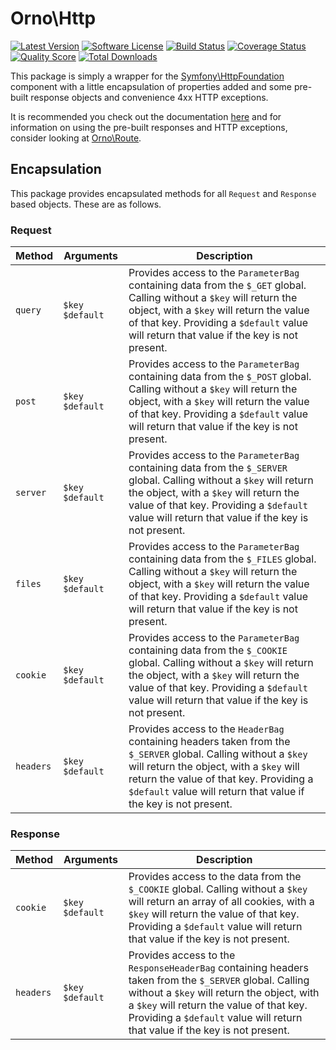 # Orno\Http

[![Latest Version](https://img.shields.io/github/release/orno/http.svg?style=flat)](https://github.com/orno/http/releases)
[![Software License](https://img.shields.io/badge/license-MIT-brightgreen.svg?style=flat)](LICENSE.md)
[![Build Status](https://img.shields.io/travis/orno/http/master.svg?style=flat)](https://travis-ci.org/orno/http)
[![Coverage Status](https://img.shields.io/scrutinizer/coverage/g/orno/http.svg?style=flat)](https://scrutinizer-ci.com/g/orno/http/code-structure)
[![Quality Score](https://img.shields.io/scrutinizer/g/orno/http.svg?style=flat)](https://scrutinizer-ci.com/g/orno/http)
[![Total Downloads](https://img.shields.io/packagist/dt/orno/http.svg?style=flat)](https://packagist.org/packages/orno/http)

This package is simply a wrapper for the [Symfony\HttpFoundation](http://symfony.com/doc/current/components/http_foundation/introduction.html) component with a little encapsulation of properties added and some pre-built response objects and convenience 4xx HTTP exceptions.

It is recommended you check out the documentation [here](http://symfony.com/doc/current/components/http_foundation/introduction.html) and for information on using the pre-built responses and HTTP exceptions, consider looking at [Orno\Route](https://github.com/orno/route).

## Encapsulation

This package provides encapsulated methods for all `Request` and `Response` based objects. These are as follows.

### Request

| Method    | Arguments         | Description                                                                                                                                                                                                                                                                 |
| --------- | ----------------- | --------------------------------------------------------------------------------------------------------------------------------------------------------------------------------------------------------------------------------------------------------------------------- |
| `query`   | `$key` `$default` | Provides access to the `ParameterBag` containing data from the `$_GET` global. Calling without a `$key` will return the object, with a `$key` will return the value of that key. Providing a `$default` value will return that value if the key is not present.             |
| `post`    | `$key` `$default` | Provides access to the `ParameterBag` containing data from the `$_POST` global. Calling without a `$key` will return the object, with a `$key` will return the value of that key. Providing a `$default` value will return that value if the key is not present.            |
| `server`  | `$key` `$default` | Provides access to the `ParameterBag` containing data from the `$_SERVER` global. Calling without a `$key` will return the object, with a `$key` will return the value of that key. Providing a `$default` value will return that value if the key is not present.          |
| `files`   | `$key` `$default` | Provides access to the `ParameterBag` containing data from the `$_FILES` global. Calling without a `$key` will return the object, with a `$key` will return the value of that key. Providing a `$default` value will return that value if the key is not present.           |
| `cookie`  | `$key` `$default` | Provides access to the `ParameterBag` containing data from the `$_COOKIE` global. Calling without a `$key` will return the object, with a `$key` will return the value of that key. Providing a `$default` value will return that value if the key is not present.          |
| `headers` | `$key` `$default` | Provides access to the `HeaderBag` containing headers taken from the `$_SERVER` global. Calling without a `$key` will return the object, with a `$key` will return the value of that key. Providing a `$default` value will return that value if the key is not present.    |

### Response

| Method    | Arguments         | Description                                                                                                                                                                                                                                                                      |
| --------- | ----------------- | -------------------------------------------------------------------------------------------------------------------------------------------------------------------------------------------------------------------------------------------------------------------------------- |
| `cookie`  | `$key` `$default` | Provides access to the data from the `$_COOKIE` global. Calling without a `$key` will return an array of all cookies, with a `$key` will return the value of that key. Providing a `$default` value will return that value if the key is not present.                            |
| `headers` | `$key` `$default` | Provides access to the `ResponseHeaderBag` containing headers taken from the `$_SERVER` global. Calling without a `$key` will return the object, with a `$key` will return the value of that key. Providing a `$default` value will return that value if the key is not present. |
